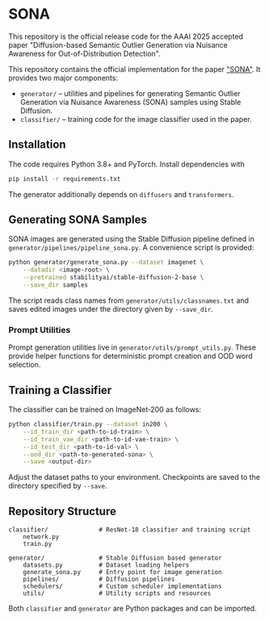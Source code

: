 # SONA

This repository is the official release code for the AAAI 2025 accepted paper
"Diffusion-based Semantic Outlier Generation via Nuisance Awareness for Out-of-Distribution Detection".

This repository contains the official implementation for the paper ["SONA"](https://arxiv.org/pdf/2408.14841).
It provides two major components:

- `generator/` – utilities and pipelines for generating Semantic Outlier Generation via Nuisance Awareness (SONA) samples using Stable Diffusion.
- `classifier/` – training code for the image classifier used in the paper.

## Installation

The code requires Python 3.8+ and PyTorch.  Install dependencies with

```bash
pip install -r requirements.txt
```

The generator additionally depends on `diffusers` and `transformers`.

## Generating SONA Samples

SONA images are generated using the Stable Diffusion pipeline defined in
`generator/pipelines/pipeline_sona.py`.  A convenience script is provided:

```bash
python generator/generate_sona.py --dataset imagenet \
    --datadir <image-root> \
    --pretrained stabilityai/stable-diffusion-2-base \
    --save_dir samples
```

The script reads class names from `generator/utils/classnames.txt` and saves
edited images under the directory given by `--save_dir`.

### Prompt Utilities

Prompt generation utilities live in `generator/utils/prompt_utils.py`.  These
provide helper functions for deterministic prompt creation and OOD word
selection.

## Training a Classifier

The classifier can be trained on ImageNet‑200 as follows:

```bash
python classifier/train.py --dataset in200 \
    --id_train_dir <path-to-id-train> \
    --id_train_vae_dir <path-to-id-vae-train> \
    --id_test_dir <path-to-id-val> \
    --ood_dir <path-to-generated-sona> \
    --save <output-dir>
```

Adjust the dataset paths to your environment.  Checkpoints are saved to the directory specified by `--save`.

## Repository Structure

```
classifier/              # ResNet‑18 classifier and training script
    network.py
    train.py

generator/               # Stable Diffusion based generator
    datasets.py          # Dataset loading helpers
    generate_sona.py     # Entry point for image generation
    pipelines/           # Diffusion pipelines
    schedulers/          # Custom scheduler implementations
    utils/               # Utility scripts and resources
```

Both `classifier` and `generator` are Python packages and can be imported.
